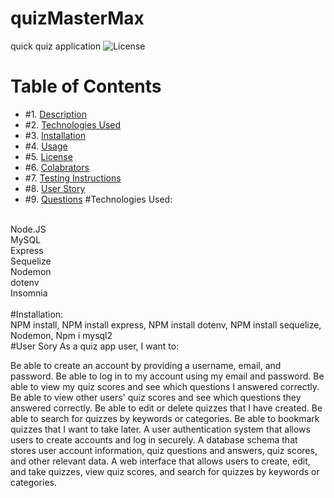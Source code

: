 # quizMasterMax
quick quiz application
![License](https://img.shields.io/badge/License%3A-MIT-green)
# Table of Contents

* #1.  [Description](#description)
* #2.  [Technologies Used](#technologies-used)
* #3.  [Installation](#installation)
* #4.  [Usage](#usage)
* #5.  [License](#license)
* #6.  [Colabrators](#Collabrators)
* #7.  [Testing Instructions](#testing-instructions)
* #8.  [User Story](#User-Story)
* #9.  [Questions](#questions)
#Technologies Used:
<br>
Node.JS
<br>
MySQL
<br>
Express
<br>
Sequelize
<br>
Nodemon
<br>
dotenv
<br> 
Insomnia
<br>
<br>
#Installation:
<br>
NPM install, NPM install express, NPM install dotenv, NPM install sequelize, Nodemon,  Npm i mysql2
<br>
#User Sory
As a quiz app user, I want to:

Be able to create an account by providing a username, email, and password.
Be able to log in to my account using my email and password.
Be able to view my quiz scores and see which questions I answered correctly.
Be able to view other users' quiz scores and see which questions they answered correctly.
Be able to edit or delete quizzes that I have created.
Be able to search for quizzes by keywords or categories.
Be able to bookmark quizzes that I want to take later.
A user authentication system that allows users to create accounts and log in securely.
A database schema that stores user account information, quiz questions and answers, quiz scores, and other relevant data.
A web interface that allows users to create, edit, and take quizzes, view quiz scores, and search for quizzes by keywords or categories.
